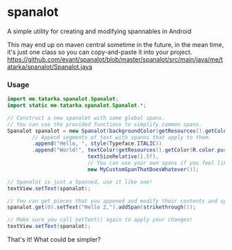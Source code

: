 spanalot
========

A simple utility for creating and modifying spannables in Android

This may end up on maven central sometime in the future, in the mean time, it's just one class
so you can copy-and-paste it into your project.
https://github.com/evant/spanalot/blob/master/spanalot/src/main/java/me/tatarka/spanalot/Spanalot.java

### Usage

```java
import me.tatarka.spanalot.Spanalot;
import static me.tatarka.spanalot.Spanalot.*;

// Construct a new spanalot with some global spans. 
// You can use the provided functions to simplify common spans.
Spanalot spanalot = new Spanalot(backgroundColor(getResources().getColor(R.color.red_200)))
        // Append segments of text with spanns that apply to them.
        .append("Hello, ", style(Typeface.ITALIC))
        .append("World!", textColor(getResources().getColor(R.color.purple_900)),
                          textSizeRelative(1.5f),
                          // You can use your own spans if you feel like it.
                          new MyCustomSpanThatDoesWhatever());

// Spanalot is just a Spanned, use it like one!
textView.setText(spanalot);

// You can get pieces that you appened and modify their contents and spans.
spanalot.get(0).setText("Hello 2,").addSpan(strikethrough());

// Make sure you call setText() again to apply your changes!
textView.setText(spanalot);
```

That's it! What could be simpler?
